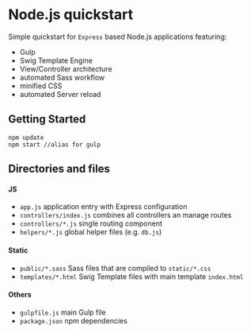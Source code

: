 # Node.js quickstart

Simple quickstart for `Express` based Node.js applications featuring:

+ Gulp
+ Swig Template Engine
+ View/Controller architecture
+ automated Sass workflow
+ minified CSS
+ automated Server reload


## Getting Started
```
npm update
npm start //alias for gulp
```

## Directories and files

#### JS
+ `app.js` application entry with Express configuration
+ `controllers/index.js` combines all controllers an manage routes
+ `controllers/*.js` single routing component
+ `helpers/*.js` global helper files (e.g. `db.js`)

#### Static
+ `public/*.sass` Sass files that are compiled to `static/*.css`
+ `templates/*.html` Swig Template files with main template `index.html`

#### Others
+ `gulpfile.js` main Gulp file
+ `package.json` npm dependencies
